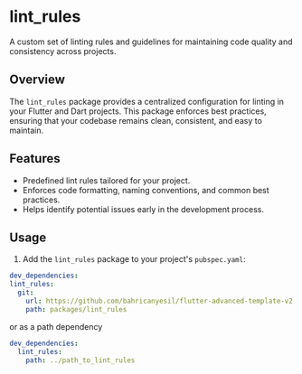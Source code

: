 # lint_rules

A custom set of linting rules and guidelines for maintaining code quality and consistency across projects.

## Overview

The `lint_rules` package provides a centralized configuration for linting in your Flutter and Dart projects. This package enforces best practices, ensuring that your codebase remains clean, consistent, and easy to maintain.

## Features

- Predefined lint rules tailored for your project.
- Enforces code formatting, naming conventions, and common best practices.
- Helps identify potential issues early in the development process.

## Usage

1. Add the `lint_rules` package to your project's `pubspec.yaml`:

  ```yaml
  dev_dependencies:
  lint_rules:
    git:
      url: https://github.com/bahricanyesil/flutter-advanced-template-v2.git
      path: packages/lint_rules
  ```

  or as a path dependency

  ```yaml
  dev_dependencies:
    lint_rules:
      path: ../path_to_lint_rules
  ```
